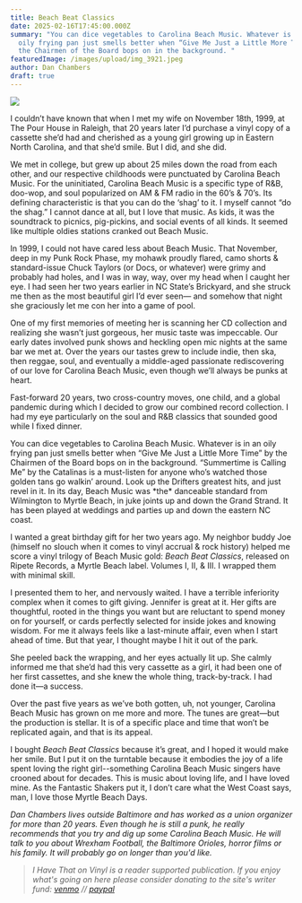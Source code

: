 ```yaml
---
title: Beach Beat Classics
date: 2025-02-16T17:45:00.000Z
summary: "You can dice vegetables to Carolina Beach Music. Whatever is in an
  oily frying pan just smells better when “Give Me Just a Little More Time” by
  the Chairmen of the Board bops on in the background. "
featuredImage: /images/upload/img_3921.jpeg
author: Dan Chambers
draft: true
---
```

![](/images/upload/img_3921.jpeg)

I couldn’t have known that when I met my wife on November 18th, 1999, at The Pour House in Raleigh, that 20 years later I’d purchase a vinyl copy of a cassette she’d had and cherished as a young girl growing up in Eastern North Carolina, and that she’d smile. But I did, and she did.

We met in college, but grew up about 25 miles down the road from each other, and our respective childhoods were punctuated by Carolina Beach Music. For the uninitiated, Carolina Beach Music is a specific type of R&B, doo-wop, and soul popularized on AM & FM radio in the 60’s & 70’s. Its defining characteristic is that you can do the ‘shag’ to it. I myself cannot “do the shag.” I cannot dance at all, but I love that music. As kids, it was the soundtrack to picnics, pig-pickins, and social events of all kinds. It seemed like multiple oldies stations cranked out Beach Music.

In 1999, I could not have cared less about Beach Music. That November, deep in my Punk Rock Phase, my mohawk proudly flared, camo shorts & standard-issue Chuck Taylors (or Docs, or whatever) were grimy and probably had holes, and I was in way, way, over my head when I caught her eye. I had seen her two years earlier in NC State’s Brickyard, and she struck me then as the most beautiful girl I’d ever seen— and somehow that night she graciously let me con her into a game of pool.

One of my first memories of meeting her is scanning her CD collection and realizing she wasn’t just gorgeous, her music taste was impeccable. Our early dates involved punk shows and heckling open mic nights at the same bar we met at. Over the years our tastes grew to include indie, then ska, then reggae, soul, and eventually a middle-aged passionate rediscovering of our love for Carolina Beach Music, even though we’ll always be punks at heart.

Fast-forward 20 years, two cross-country moves, one child, and a global pandemic during which I decided to grow our combined record collection. I had my eye particularly on the soul and R&B classics that sounded good while I fixed dinner.

You can dice vegetables to Carolina Beach Music. Whatever is in an oily frying pan just smells better when “Give Me Just a Little More Time” by the Chairmen of the Board bops on in the background. “Summertime is Calling Me” by the Catalinas is a must-listen for anyone who’s watched those golden tans go walkin’ around. Look up the Drifters greatest hits, and just revel in it. In its day, Beach Music was \*the\* danceable standard from Wilmington to Myrtle Beach, in juke joints up and down the Grand Strand. It has been played at weddings and parties up and down the eastern NC coast.

I wanted a great birthday gift for her two years ago. My neighbor buddy Joe (himself no slouch when it comes to vinyl accrual & rock history) helped me score a vinyl trilogy of Beach Music gold: *Beach Beat Classics*, released on Ripete Records, a Myrtle Beach label. Volumes I, II, & III. I wrapped them with minimal skill.

I presented them to her, and nervously waited. I have a terrible inferiority complex when it comes to gift giving. Jennifer is great at it. Her gifts are thoughtful, rooted in the things you want but are reluctant to spend money on for yourself, or cards perfectly selected for inside jokes and knowing wisdom. For me it always feels like a last-minute affair, even when I start ahead of time. But that year, I thought maybe I hit it out of the park.

She peeled back the wrapping, and her eyes actually lit up. She calmly informed me that she’d had this very cassette as a girl, it had been one of her first cassettes, and she knew the whole thing, track-by-track. I had done it—a success.

Over the past five years as we’ve both gotten, uh, not younger, Carolina Beach Music has grown on me more and more. The tunes are great—but the production is stellar. It is of a specific place and time that won’t be replicated again, and that is its appeal.

I bought *Beach Beat Classics* because it’s great, and I hoped it would make her smile. But I put it on the turntable because it embodies the joy of a life spent loving the right girl--something Carolina Beach Music singers have crooned about for decades. This is music about loving life, and I have loved mine. As the Fantastic Shakers put it, I don’t care what the West Coast says, man, I love those Myrtle Beach Days.

*Dan Chambers lives outside Baltimore and has worked as a union organizer for more than 20 years. Even though he is still a punk, he really recommends that you try and dig up some Carolina Beach Music. He will talk to you about Wrexham Football, the Baltimore Orioles, horror films or his family. It will probably go on longer than you'd like.*

> *I Have That on Vinyl is a reader supported publication. If you enjoy what's going on here please consider donating to the site's writer fund: [venmo](https://account.venmo.com/u/Michele-Catalano2659) // [paypal](https://www.paypal.com/paypalme/goingitaloneny?country.x=US&locale.x=en_US)*
